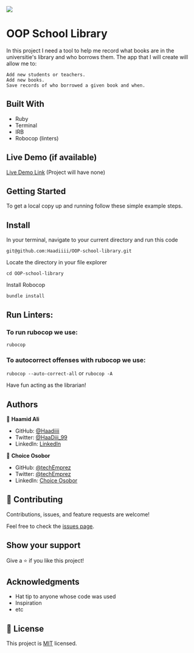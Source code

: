 <!-- @format -->

![](https://img.shields.io/badge/Microverse-blueviolet)

# OOP School Library

In this project I need a tool to help me record what books are in the universitie's library and who borrows them. The app that I will create will allow me to:

    Add new students or teachers.
    Add new books.
    Save records of who borrowed a given book and when.

## Built With

- Ruby
- Terminal
- IRB
- Robocop (linters)

## Live Demo (if available)

[Live Demo Link]() (Project will have none)

## Getting Started

To get a local copy up and running follow these simple example steps.

## Install

In your terminal, navigate to your current directory and run this code

`git@github.com:Haadiiii/OOP-school-library.git`

Locate the directory in your file explorer

`cd OOP-school-library`

Install Robocop

`bundle install`

## Run Linters:

### To run rubocop we use:

`rubocop`

### To autocorrect offenses with rubocop we use:

`rubocop --auto-correct-all` or
`rubocop -A`

Have fun acting as the librarian!

## Authors

👤 **Haamid Ali**

- GitHub: [@Haadiiii](https://github.com/Haadiiii)
- Twitter: [@HaaDiii_99](https://twitter.com/HaaDiii_99)
- LinkedIn: [LinkedIn](https://www.linkedin.com/in/hamid-ali-01a872213/)

👤 **Choice Osobor**

- GitHub: [@techEmprez](https://github.com/techEmprez)
- Twitter: [@techEmprez](https://twitter.com/techEmprez)
- LinkedIn: [Choice Osobor](https://www.linkedin.com/in/choice-osobor/)

## 🤝 Contributing

Contributions, issues, and feature requests are welcome!

Feel free to check the [issues page]().

## Show your support

Give a ⭐️ if you like this project!

## Acknowledgments

- Hat tip to anyone whose code was used
- Inspiration
- etc

## 📝 License

This project is [MIT](./MIT.md) licensed.
